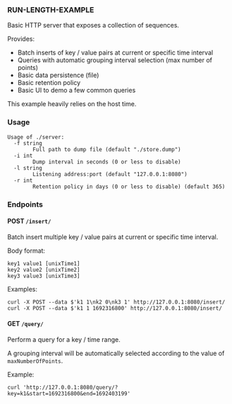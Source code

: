 ### RUN-LENGTH-EXAMPLE

Basic HTTP server that exposes a collection of sequences.

Provides:

- Batch inserts of key / value pairs at current or specific time interval
- Queries with automatic grouping interval selection (max number of points)
- Basic data persistence (file)
- Basic retention policy
- Basic UI to demo a few common queries

This example heavily relies on the host time.

### Usage
```
Usage of ./server:
  -f string
    	Full path to dump file (default "./store.dump")
  -i int
    	Dump interval in seconds (0 or less to disable)
  -l string
    	Listening address:port (default "127.0.0.1:8080")
  -r int
    	Retention policy in days (0 or less to disable) (default 365)
```

### Endpoints

#### POST `/insert/`

Batch insert multiple key / value pairs at current or specific time interval.

Body format:
```
key1 value1 [unixTime1]
key2 value2 [unixTime2]
key3 value3 [unixTime3]
```

Examples:
```
curl -X POST --data $'k1 1\nk2 0\nk3 1' http://127.0.0.1:8080/insert/
curl -X POST --data $'k1 1 1692316800' http://127.0.0.1:8080/insert/
```

#### GET `/query/`

Perform a query for a key / time range.

A grouping interval will be automatically selected according to the value of `maxNumberOfPoints`.

Example:
```
curl 'http://127.0.0.1:8080/query/?key=k1&start=1692316800&end=1692403199'
```
